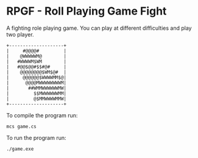 # RPGF - Roll Playing Game Fight

A fighting role playing game.
You can play at different difficulties and play two player.
```
+--------------------+
|     #@@@@#         |
|    @WWWWWM@        |
|   #WWWWM$WM        |
|   #@@$@@#$$#@#     |
|    @@@@@@@@$WM$@#  |
|     @@@@@@$WWWWMM$@|
|      @@@@MWWWWWWWWM|
|       ##WMMWWWWWWMW|
|         $$MWWWWWWMM|
|         @$MMWWWWMMW|
+--------------------+
```
To compile the program run:
```
mcs game.cs
```
To run the program run:
```
./game.exe
```
